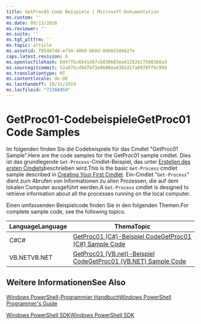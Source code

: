 ```yaml
---
title: GetProc01-Code Beispiele | Microsoft-Dokumentation
ms.custom: ''
ms.date: 09/13/2016
ms.reviewer: ''
ms.suite: ''
ms.tgt_pltfrm: ''
ms.topic: article
ms.assetid: f85487d6-ef50-40b9-b60d-8bb65506627e
caps.latest.revision: 6
ms.openlocfilehash: 6d47fbc6b41d87cb830683ea412826275083b8a3
ms.sourcegitcommit: 52a67bcd9d7bf3e8600ea4302d1fa8970ff9c998
ms.translationtype: MT
ms.contentlocale: de-DE
ms.lasthandoff: 10/15/2019
ms.locfileid: "72360459"
---
```

# <a name="getproc01-code-samples"></a><span data-ttu-id="431b1-102">GetProc01-Codebeispiele</span><span class="sxs-lookup"><span data-stu-id="431b1-102">GetProc01 Code Samples</span></span>

<span data-ttu-id="431b1-103">Im folgenden finden Sie die Codebeispiele für das Cmdlet "GetProc01 Sample".</span><span class="sxs-lookup"><span data-stu-id="431b1-103">Here are the code samples for the GetProc01 sample cmdlet.</span></span> <span data-ttu-id="431b1-104">Dies ist das grundlegende `Get-Process`-Cmdlet-Beispiel, das unter [Erstellen des ersten Cmdlets](../cmdlet/creating-a-cmdlet-without-parameters.md)beschrieben wird.</span><span class="sxs-lookup"><span data-stu-id="431b1-104">This is the basic `Get-Process` cmdlet sample described in [Creating Your First Cmdlet](../cmdlet/creating-a-cmdlet-without-parameters.md).</span></span> <span data-ttu-id="431b1-105">Ein-Cmdlet "`Get-Process`" dient zum Abrufen von Informationen zu allen Prozessen, die auf dem lokalen Computer ausgeführt werden.</span><span class="sxs-lookup"><span data-stu-id="431b1-105">A `Get-Process` cmdlet is designed to retrieve information about all the processes running on the local computer.</span></span>

<span data-ttu-id="431b1-106">Einen umfassenden Beispielcode finden Sie in den folgenden Themen.</span><span class="sxs-lookup"><span data-stu-id="431b1-106">For complete sample code, see the following topics.</span></span>

|<span data-ttu-id="431b1-107">Language</span><span class="sxs-lookup"><span data-stu-id="431b1-107">Language</span></span>|<span data-ttu-id="431b1-108">Thema</span><span class="sxs-lookup"><span data-stu-id="431b1-108">Topic</span></span>|
|--------------|-----------|
|<span data-ttu-id="431b1-109">C#</span><span class="sxs-lookup"><span data-stu-id="431b1-109">C#</span></span>|[<span data-ttu-id="431b1-110">GetProc01 (C#)-Beispiel Code</span><span class="sxs-lookup"><span data-stu-id="431b1-110">GetProc01 (C#) Sample Code</span></span>](./getproc01-csharp-sample-code.md)|
|<span data-ttu-id="431b1-111">VB.NET</span><span class="sxs-lookup"><span data-stu-id="431b1-111">VB.NET</span></span>|[<span data-ttu-id="431b1-112">GetProc01 (VB.net)-Beispiel Code</span><span class="sxs-lookup"><span data-stu-id="431b1-112">GetProc01 (VB.NET) Sample Code</span></span>](./getproc01-vb-net-sample-code.md)|

## <a name="see-also"></a><span data-ttu-id="431b1-113">Weitere Informationen</span><span class="sxs-lookup"><span data-stu-id="431b1-113">See Also</span></span>

[<span data-ttu-id="431b1-114">Windows PowerShell-Programmier Handbuch</span><span class="sxs-lookup"><span data-stu-id="431b1-114">Windows PowerShell Programmer's Guide</span></span>](./windows-powershell-programmer-s-guide.md)

[<span data-ttu-id="431b1-115">Windows PowerShell SDK</span><span class="sxs-lookup"><span data-stu-id="431b1-115">Windows PowerShell SDK</span></span>](../windows-powershell-reference.md)
